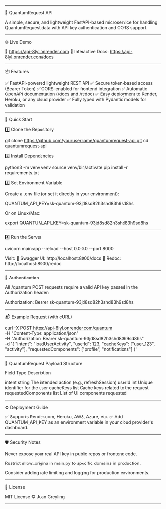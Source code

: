
---

🚀 QuantumRequest API

A simple, secure, and lightweight FastAPI-based microservice for handling QuantumRequest data with API key authentication and CORS support.


---

🌐 Live Demo

🔗 https://api-8lyl.onrender.com
🔗 Interactive Docs: https://api-8lyl.onrender.com/docs


---

📦 Features

✅ FastAPI-powered lightweight REST API
✅ Secure token-based access (Bearer Token)
✅ CORS-enabled for frontend integration
✅ Automatic OpenAPI documentation (/docs and /redoc)
✅ Easy deployment to Render, Heroku, or any cloud provider
✅ Fully typed with Pydantic models for validation


---

🚀 Quick Start

1️⃣ Clone the Repository

git clone https://github.com/yourusername/quantumrequest-api.git
cd quantumrequest-api

2️⃣ Install Dependencies

python3 -m venv venv
source venv/bin/activate
pip install -r requirements.txt

3️⃣ Set Environment Variable

Create a .env file (or set it directly in your environment):

QUANTUM_API_KEY=sk-quantum-93jd8sd82h3shd83h9sd8hs

Or on Linux/Mac:

export QUANTUM_API_KEY=sk-quantum-93jd8sd82h3shd83h9sd8hs


---

4️⃣ Run the Server

uvicorn main:app --reload --host 0.0.0.0 --port 8000

Visit:
📄 Swagger UI: http://localhost:8000/docs
📄 Redoc: http://localhost:8000/redoc


---

🔐 Authentication

All /quantum POST requests require a valid API key passed in the Authorization header:

Authorization: Bearer sk-quantum-93jd8sd82h3shd83h9sd8hs


---

📬 Example Request (with cURL)

curl -X POST https://api-8lyl.onrender.com/quantum \
-H "Content-Type: application/json" \
-H "Authorization: Bearer sk-quantum-93jd8sd82h3shd83h9sd8hs" \
-d '{
  "intent": "loadUserActivity",
  "userId": 123,
  "cacheKeys": ["user_123", "activity"],
  "requestedComponents": ["profile", "notifications"]
}'


---

📄 QuantumRequest Payload Structure

Field	Type	Description

intent	string	The intended action (e.g., refreshSession)
userId	int	Unique identifier for the user
cacheKeys	list	Cache keys related to the request
requestedComponents	list	List of UI components requested



---

⚙ Deployment Guide

✅ Supports Render.com, Heroku, AWS, Azure, etc.
✅ Add QUANTUM_API_KEY as an environment variable in your cloud provider's dashboard.


---

🛡 Security Notes

Never expose your real API key in public repos or frontend code.

Restrict allow_origins in main.py to specific domains in production.

Consider adding rate limiting and logging for production environments.



---

📜 License

MIT License © Juan Greyling


---
